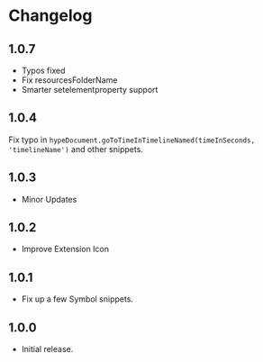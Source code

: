 # Changelog

## 1.0.7
- Typos fixed
- Fix resourcesFolderName 
- Smarter setelementproperty support

## 1.0.4
Fix typo in `hypeDocument.goToTimeInTimelineNamed(timeInSeconds, 'timelineName')` and other snippets. 

## 1.0.3
- Minor Updates

## 1.0.2
- Improve Extension Icon

## 1.0.1
- Fix up a few Symbol snippets. 

## 1.0.0
- Initial release.